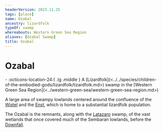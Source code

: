 ```yaml
---
headerVersion: 2023.11.25
tags: [place]
name: Ozabal
ancestry: lizardfolk
typeOf: swamp
whereabouts: Western Green Sea Region
aliases: [Ozabal Swamp]
title: Ozabal
---
```

# Ozabal
<div class="grid cards ext-narrow-margin ext-one-column" markdown>
-    :octicons-location-24:{ .lg .middle } A [Lizardfolk](<../../species/children-of-the-embodied-gods/lizardfolk/lizardfolk.md>) swamp in the [Western Green Sea Region](<../western-green-sea/western-green-sea-region.md>)  
</div>


A large area of swampy lowlands centered around the confluence of the [Wistel](<rivers/wistel-enst-watershed/wistel.md>) and the [Enst](<rivers/wistel-enst-watershed/enst.md>), which is home to a substantial lizardfolk population. 

The Ozabal is the remnants, along with the [Latazaro](<../western-green-sea/cymea/latazaro.md>) swamp, of the vast wetlands that once covered much of the Sembaran lowlands, before the [Downfall](<../../events/ancient/the-downfall.md>). 
